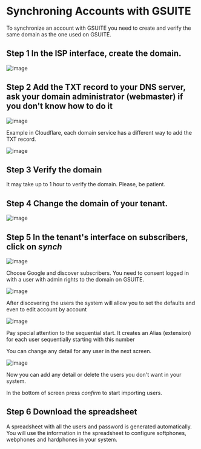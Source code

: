 # Synchroning Accounts with GSUITE

To synchronize an account with GSUITE you need to create and verify the same domain as the one used on GSUITE. 

## Step 1 In the ISP interface, create the domain.

![image](https://user-images.githubusercontent.com/4958202/154160552-78ae940a-9998-4505-8e04-6aa9661ffb2e.png)

## Step 2 Add the TXT record to your DNS server, ask your domain administrator (webmaster) if you don't know how to do it

![image](https://user-images.githubusercontent.com/4958202/154160604-ba986da2-4b6f-4616-8236-1215b3d23028.png)

Example in Cloudflare, each domain service has a different way to add the TXT record.

![image](https://user-images.githubusercontent.com/4958202/154160810-98f2d0e1-1884-42a5-b783-3bc6249fb953.png)

## Step 3 Verify the domain

It may take up to 1 hour to verify the domain. Please, be patient. 

## Step 4  Change the domain of your tenant.

![image](https://user-images.githubusercontent.com/4958202/154161592-d7f3e886-261d-42f1-add8-d43a89fe4e18.png)

## Step 5 In the tenant's interface on subscribers, click on _synch_

![image](https://user-images.githubusercontent.com/4958202/154161631-9d39aa1c-efe4-4d2b-8f5c-c380537dfdd3.png)

Choose Google and discover subscribers. You need to consent logged in with a user with admin rights to the domain on GSUITE. 

![image](https://user-images.githubusercontent.com/4958202/154161681-35c10df4-c4da-48b8-8026-1ba24757809b.png)

After discovering the users the system will allow you to set the defaults and even to edit account by account

![image](https://user-images.githubusercontent.com/4958202/154161958-bec1b9c7-31c4-44f6-a9f2-f39dc7a3d03a.png)

Pay special attention to the sequential start. It creates an Alias (extension) for each user sequentially starting with this number

You can change any detail for any user in the next screen. 

![image](https://user-images.githubusercontent.com/4958202/154162313-62f8bff8-d56a-41d4-8a69-e2681e4980aa.png)

Now you can add any detail or delete the users you don't want in your system. 

In the bottom of screen press _confirm_ to start importing users.

## Step 6 Download the spreadsheet

A spreadsheet with all the users and password is generated automatically. You will use the information in the spreadsheet to configure softphones, webphones and hardphones in your system. 


